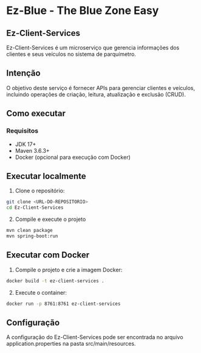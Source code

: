# Ez-Blue - The Blue Zone Easy
## Ez-Client-Services

Ez-Client-Services é um microserviço que gerencia informações dos clientes e seus veículos no sistema de parquímetro.

## Intenção

O objetivo deste serviço é fornecer APIs para gerenciar clientes e veículos, incluindo operações de criação, leitura, atualização e exclusão (CRUD).

## Como executar

### Requisitos

- JDK 17+
- Maven 3.6.3+
- Docker (opcional para execução com Docker)

## Executar localmente

1. Clone o repositório:
```sh
git clone <URL-DO-REPOSITORIO>
cd Ez-Client-Services
```

2. Compile e execute o projeto
```sh
mvn clean package
mvn spring-boot:run
```
## Executar com Docker

1. Compile o projeto e crie a imagem Docker:
```sh
docker build -t ez-client-services .
```

2. Execute o container:
```sh
docker run -p 8761:8761 ez-client-services
```

## Configuração
A configuração do Ez-Client-Services pode ser encontrada no arquivo application.properties na pasta src/main/resources.